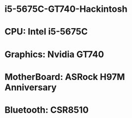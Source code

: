 # i5-5675C-GT740-Hackintosh
# CPU: Intel i5-5675C
# Graphics: Nvidia GT740
# MotherBoard: ASRock H97M Anniversary
# Bluetooth: CSR8510
